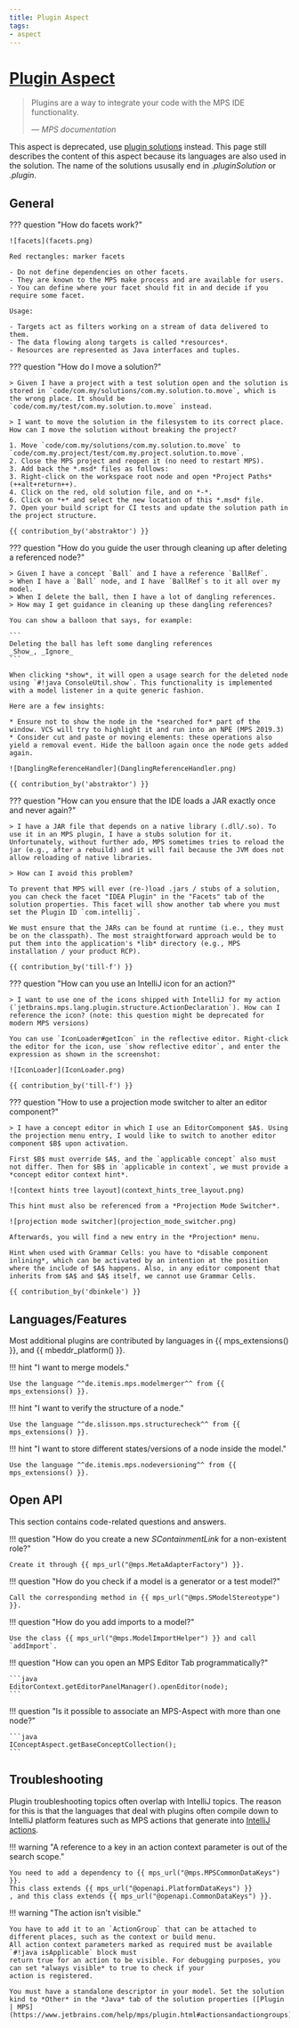 ```yaml
---
title: Plugin Aspect
tags:
- aspect
---
```


# [Plugin Aspect](https://www.jetbrains.com/help/mps/plugin.html)

> Plugins are a way to integrate your code with the MPS IDE functionality.
>
> — <cite>MPS documentation</cite>

This aspect is deprecated, use [plugin solutions](https://www.jetbrains.com/help/mps/plugin.html) instead. This page still
describes the content of this aspect because its languages are also used in the solution. The name of the solutions
ususally end in *.pluginSolution* or *.plugin*.

## General


??? question "How do facets work?"

    ![facets](facets.png)

    Red rectangles: marker facets
    
    - Do not define dependencies on other facets.
    - They are known to the MPS make process and are available for users.
    - You can define where your facet should fit in and decide if you require some facet.

    Usage:

    - Targets act as filters working on a stream of data delivered to them.
    - The data flowing along targets is called *resources*.
    - Resources are represented as Java interfaces and tuples.

??? question "How do I move a solution?"

    > Given I have a project with a test solution open and the solution is stored in `code/com.my/solutions/com.my.solution.to.move`, which is the wrong place. It should be `code/com.my/test/com.my.solution.to.move` instead.

    > I want to move the solution in the filesystem to its correct place. How can I move the solution without breaking the project?

    1. Move `code/com.my/solutions/com.my.solution.to.move` to `code/com.my.project/test/com.my.project.solution.to.move`.
    2. Close the MPS project and reopen it (no need to restart MPS).
    3. Add back the *.msd* files as follows:
    3. Right-click on the workspace root node and open *Project Paths* (++alt+return++).
    4. Click on the red, old solution file, and on *-*.
    6. Click on *+* and select the new location of this *.msd* file.
    7. Open your build script for CI tests and update the solution path in the project structure.

    {{ contribution_by('abstraktor') }}

??? question "How do you guide the user through cleaning up after deleting a referenced node?"

    > Given I have a concept `Ball` and I have a reference `BallRef`.
    > When I have a `Ball` node, and I have `BallRef`s to it all over my model.
    > When I delete the ball, then I have a lot of dangling references.
    > How may I get guidance in cleaning up these dangling references?

    You can show a balloon that says, for example:

    ```
    Deleting the ball has left some dangling references
    _Show_, _Ignore_
    ```

    When clicking *show*, it will open a usage search for the deleted node using `#!java ConsoleUtil.show`. This functionality is implemented with a model listener in a quite generic fashion.

    Here are a few insights:

    * Ensure not to show the node in the *searched for* part of the window. VCS will try to highlight it and run into an NPE (MPS 2019.3)
    * Consider cut and paste or moving elements: these operations also yield a removal event. Hide the balloon again once the node gets added again.

    ![DanglingReferenceHandler](DanglingReferenceHandler.png)

    {{ contribution_by('abstraktor') }}

??? question "How can you ensure that the IDE loads a JAR exactly once and never again?"

    > I have a JAR file that depends on a native library (.dll/.so). To use it in an MPS plugin, I have a stubs solution for it. Unfortunately, without further ado, MPS sometimes tries to reload the jar (e.g., after a rebuild) and it will fail because the JVM does not allow reloading of native libraries.
    
    > How can I avoid this problem?

    To prevent that MPS will ever (re-)load .jars / stubs of a solution, you can check the facet "IDEA Plugin" in the "Facets" tab of the solution properties. This facet will show another tab where you must set the Plugin ID `com.intellij`.

    We must ensure that the JARs can be found at runtime (i.e., they must be on the classpath). The most straightforward approach would be to put them into the application's *lib* directory (e.g., MPS installation / your product RCP).

    {{ contribution_by('till-f') }}

??? question "How can you use an IntelliJ icon for an action?"

    > I want to use one of the icons shipped with IntelliJ for my action (`jetbrains.mps.lang.plugin.structure.ActionDeclaration`). How can I reference the icon? (note: this question might be deprecated for modern MPS versions)

    You can use `IconLoader#getIcon` in the reflective editor. Right-click the editor for the icon, use `show reflective editor`, and enter the expression as shown in the screenshot:

    ![IconLoader](IconLoader.png)

    {{ contribution_by('till-f') }}

??? question "How to use a projection mode switcher to alter an editor component?"

    > I have a concept editor in which I use an EditorComponent $A$. Using the projection menu entry, I would like to switch to another editor component $B$ upon activation.

    First $B$ must override $A$, and the `applicable concept` also must not differ. Then for $B$ in `applicable in context`, we must provide a *concept editor context hint*.

    ![context hints tree layout](context_hints_tree_layout.png)

    This hint must also be referenced from a *Projection Mode Switcher*.

    ![projection mode switcher](projection_mode_switcher.png)
    
    Afterwards, you will find a new entry in the *Projection* menu.
    
    Hint when used with Grammar Cells: you have to *disable component inlining*, which can be activated by an intention at the position where the include of $A$ happens. Also, in any editor component that inherits from $A$ and $A$ itself, we cannot use Grammar Cells.

    {{ contribution_by('dbinkele') }}

## Languages/Features

Most additional plugins are contributed by languages in {{ mps_extensions() }}, and {{ mbeddr_platform() }}.

!!! hint "I want to merge models."

    Use the language ^^de.itemis.mps.modelmerger^^ from {{ mps_extensions() }}.

!!! hint "I want to verify the structure of a node."

    Use the language ^^de.slisson.mps.structurecheck^^ from {{ mps_extensions() }}.

!!! hint "I want to store different states/versions of a node inside the model."

    Use the language ^^de.itemis.mps.nodeversioning^^ from {{ mps_extensions() }}.

## Open API

This section contains code-related questions and answers.

!!! question "How do you create a new *SContainmentLink* for a non-existent role?"

    Create it through {{ mps_url("@mps.MetaAdapterFactory") }}.

!!! question "How do you check if a model is a generator or a test model?"

    Call the corresponding method in {{ mps_url("@mps.SModelStereotype") }}.

!!! question "How do you add imports to a model?"

    Use the class {{ mps_url("@mps.ModelImportHelper") }} and call `addImport`.

!!! question "How can you open an MPS Editor Tab programmatically?"

    ```java
    EditorContext.getEditorPanelManager().openEditor(node);
    ```

!!! question "Is it possible to associate an MPS-Aspect with more than one node?"

    ```java
    IConceptAspect.getBaseConceptCollection();
    ```

## Troubleshooting

Plugin troubleshooting topics often overlap with IntelliJ topics. The reason for this is that the languages that deal with
plugins often compile down to IntelliJ platform features such as MPS actions that generate into [IntelliJ actions](https://plugins.jetbrains.com/docs/intellij/basic-action-system.html).

!!! warning "A reference to a key in an action context parameter is out of the search scope."

    You need to add a dependency to {{ mps_url("@mps.MPSCommonDataKeys") }}.
    This class extends {{ mps_url("@openapi.PlatformDataKeys") }}
    , and this class extends {{ mps_url("@openapi.CommonDataKeys") }}.

!!! warning "The action isn't visible."

    You have to add it to an `ActionGroup` that can be attached to different places, such as the context or build menu.
    All action context parameters marked as required must be available `#!java isApplicable` block must
    return true for an action to be visible. For debugging purposes, you can set *always visible* to true to check if your
    action is registered. 

    You must have a standalone descriptor in your model. Set the solution kind to *Other* in the *Java* tab of the solution properties ([Plugin | MPS](https://www.jetbrains.com/help/mps/plugin.html#actionsandactiongroups)).